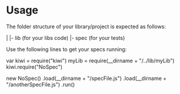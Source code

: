 # Usage #

The folder structure of your library/project is expected as follows:

  |
  |- lib (for your libs code)
  |- spec (for your tests)

Use the following lines to get your specs running:

  var kiwi = require("kiwi")
  myLib = require(__dirname + "/../lib/myLib")
  kiwi.require("NoSpec")

  new NoSpec()
    .load(__dirname + "/specFile.js")
    .load(__dirname + "/anotherSpecFile.js")
    .run()